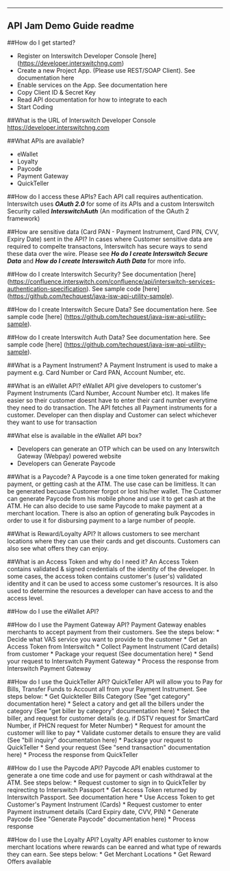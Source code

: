 -------------------------
API Jam Demo Guide readme
-------------------------

##How do I get started?
- Register on Interswitch Developer Console [here] (https://developer.interswitchng.com)
- Create a new Project App. (Please use REST/SOAP Client). See documentation here
- Enable services on the App. See documentation here
- Copy Client ID & Secret Key
- Read API documentation for how to integrate to each
- Start Coding

##What is the URL of Interswitch Developer Console
	https://developer.interswitchng.com
	
##What APIs are available?
* eWallet
* Loyalty
* Paycode
* Payment Gateway
* QuickTeller

##How do I access these APIs?
Each API call requires authentication. Interswitch uses **_OAuth 2.0_** for some of its APIs and a custom Interswitch Security called **_InterswitchAuth_** (An modification of the OAuth 2 framework)

##How are sensitive data (Card PAN - Payment Instrument, Card PIN, CVV, Expiry Date) sent in the API?
In cases where Customer sensitive data are required to compelte transactons, Interswitch has secure ways to send these data over the wire. Please see **_Ho do I create Interswitch Secure Data_** and **_How do I create Interswitch Auth Data_** for more info.

##How do I create Interswitch Security?
See documentation [here] (https://confluence.interswitch.com/confluence/api/interswitch-services-authentication-specification). See sample code [here] (https://github.com/techquest/java-isw-api-utility-sample).

##How do I create Interswitch Secure Data?
See documentation here. See sample code [here] (https://github.com/techquest/java-isw-api-utility-sample).

##How do I create Interswitch Auth Data?
See documentation here. See sample code [here] (https://github.com/techquest/java-isw-api-utility-sample).
	
##What is a Payment Instrument?
A Payment Instrument is used to make a payment e.g. Card Number or Card PAN, Account Number, etc.

##What is an eWallet API?
eWallet API give developers to customer's Payment Instruments (Card Number, Account Number etc). It makes life easier so their customer doesnt have to enter their card number everytime they need to do transaction. The API fetches all Payment instruments for a customer. Developer can then display and Customer can select whichever they want to use for transaction

##What else is available in the eWallet API box?
* Developers can generate an OTP which can be used on any Interswitch Gateway (Webpay) powered website
* Developers can Generate Paycode
	
##What is a Paycode?
A Paycode is a one time token generated for making payment, or getting cash at the ATM. The use case can be limitless. It can be generated becuase Customer forgot or lost his/her wallet. The Customer can generate Paycode from his mobile phone and use it to get cash at the ATM. He can also decide to use same Paycode to make payment at a merchant location. There is also an option of generating bulk Paycodes in order to use it for disbursing payment to a large number of people.
	
##What is Reward/Loyalty API?
It allows customers to see merchant locations where they can use their cards and get discounts. Customers can also see what offers they can enjoy.
	
##What is an Access Token and why do I need it?
An Access Token contains validated & signed credentials of the identity of the developer. In some cases, the access token contains customer's (user's) validated identity and it can be used to access some customer's resources. It is also used to determine the resources a developer can have access to and the access level.

##How do I use the eWallet API?

##How do I use the Payment Gateway API?
Payment Gateway enables merchants to accept payment from their customers. See the steps below:
	* Decide what VAS service you want to provide to the customer
	* Get an Access Token from Interswitch
	* Collect Payment Instrument (Card details) from customer
	* Package your request (See documentation here)
	* Send your request to Interswitch Payment Gateway
	* Process the response from Interswitch Payment Gateway

##How do I use the QuickTeller API?
QuickTeller API will allow you to Pay for Bills, Transfer Funds to Account all from your Payment Instrument. See steps below:
	* Get Quickteller Bills Category (See "get category" documentation here)
	* Select a catory and get all the billers under the category (See "get biller by category" documentation here)
	* Select the biller, and request for customer details (e.g. if DSTV request for SmartCard Number, if PHCN request for Meter Number)
	* Request for amount the customer will like to pay
	* Validate customer details to ensure they are valid (See "bill inquiry" documentation here)
	* Package your request to QuickTeller
	* Send your request (See "send transaction" documentation here)
	* Process the response from QuickTeller

##How do I use the Paycode API?
Paycode API enables customer to generate a one time code and use for payment or cash withdrawal at the ATM. See steps below:
	* Request customer to sign in to QuickTeller by reqirecting to Interswitch Passport
	* Get Access Token returned by Interswitch Passport. See documentation here
	* Use Access Token to get Customer's Payment Instrument (Cards)
	* Request customer to enter Payment instrument details (Card Expiry date, CVV, PIN)
	* Generate Paycode (See "Generate Paycode" documentation here)
	* Process response

##How do I use the Loyalty API?
Loyalty API enables customer to know merchant locations where rewards can be eanred and what type of rewards they can earn. See steps below:
	* Get Merchant Locations
	* Get Reward Offers available
